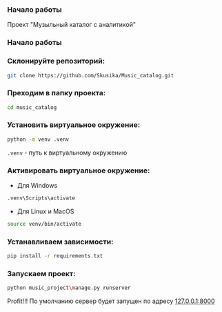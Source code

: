 ### Начало работы

Проект "Музыльный каталог с аналитикой"

### Начало работы

### Склонируйте репозиторий:

```sh
git clone https://github.com/Skusika/Music_catalog.git
```

### Преходим в папку проекта:

```sh
cd music_catalog
```

### Установить виртуальное окружение:

```sh
python -m venv .venv
```

`.venv` - путь к виртуальному окружению

### Активировать виртуальное окружение:

- Для Windows

```sh
.venv\Scripts\activate
```

- Для Linux и MacOS

```sh
source venv/bin/activate
```

### Устанавливаем зависимости:

```sh
pip install -r requirements.txt
```

### Запускаем проект:

```sh
python music_project\manage.py runserver
```

Profit!!!
По умолчанию сервер будет запущен по адресу [127.0.0.1:8000](http://127.0.0.1:8000)